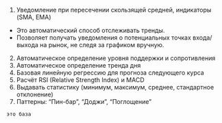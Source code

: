 1) Уведомление при пересечении скользящей средней, индикаторы (SMA, EMA)
* Это автоматический способ отслеживать тренды. 
* Позволяет получать уведомления о потенциальных точках входа/выхода на рынок, не следя за графиком вручную.
2) Автоматическое определение уровня поддержки и сопротивления
3) Автоматическое определение тренда дня
4) Базовая линейную регрессию для прогноза следующего курса
5) Расчёт RSI (Relative Strength Index) и MACD
6) Выдавать статистику (минимум, максимум, среднее, стандартное отклонение)
7) Паттерны: “Пин-бар”, “Доджи”, “Поглощение” 

```
это база
```